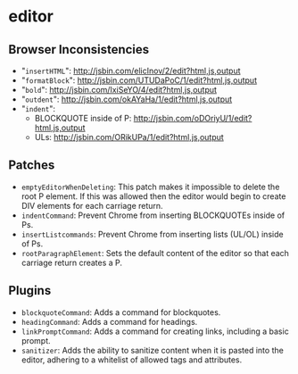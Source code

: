 editor
======

## Browser Inconsistencies
* "`insertHTML`": http://jsbin.com/elicInov/2/edit?html,js,output
* "`formatBlock`": http://jsbin.com/UTUDaPoC/1/edit?html,js,output
* "`bold`": http://jsbin.com/IxiSeYO/4/edit?html,js,output
* "`outdent`": http://jsbin.com/okAYaHa/1/edit?html,js,output
* "`indent`":
  - BLOCKQUOTE inside of P: http://jsbin.com/oDOriyU/1/edit?html,js,output
  - ULs: http://jsbin.com/ORikUPa/1/edit?html,js,output

## Patches
* `emptyEditorWhenDeleting`: This patch makes it impossible to delete the root
  P element. If this was allowed then the editor would begin to create DIV
  elements for each carriage return.
* `indentCommand`: Prevent Chrome from inserting BLOCKQUOTEs inside of Ps.
* `insertListcommands`: Prevent Chrome from inserting lists (UL/OL) inside of Ps.
* `rootParagraphElement`: Sets the default content of the editor so that each
  carriage return creates a P.

## Plugins
* `blockquoteCommand`: Adds a command for blockquotes.
* `headingCommand`: Adds a command for headings.
* `linkPromptCommand`: Adds a command for creating links, including a basic prompt.
* `sanitizer`: Adds the ability to sanitize content when it is pasted into the
  editor, adhering to a whitelist of allowed tags and attributes.
